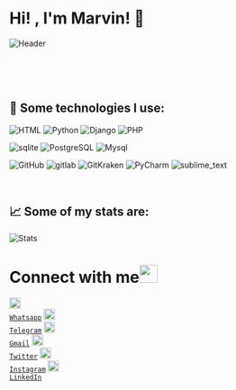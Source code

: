 # Hi! , I'm  Marvin! 👋
![Header](https://user-images.githubusercontent.com/22551090/147283056-e9a41979-af7e-4d89-ae2a-895a55f591da.jpg)


<br><br>
<br>

## 🎯 Some technologies I use:
![HTML](https://img.shields.io/badge/HTML5-E34F26?style=for-the-badge&logo=html5&logoColor=white)
![Python](https://img.shields.io/badge/Python-FFD43B?style=for-the-badge&logo=python&logoColor=darkgreen)
![Django](https://img.shields.io/badge/Django-092E20?style=for-the-badge&logo=django&logoColor=green)
![PHP](https://img.shields.io/badge/PHP-777BB4?style=for-the-badge&logo=php&logoColor=white)



![sqlite](https://img.shields.io/badge/SQLite-07405E?style=for-the-badge&logo=sqlite&logoColor=white)
![PostgreSQL](https://img.shields.io/badge/MySQL-00000F?style=for-the-badge&logo=mysql&logoColor=white)
![Mysql](https://img.shields.io/badge/PostgreSQL-316192?style=for-the-badge&logo=postgresql&logoColor=white)


![GitHub](https://img.shields.io/badge/GitHub-100000?style=for-the-badge&logo=github&logoColor=white)
![gitlab](https://img.shields.io/badge/GitLab-330F63?style=for-the-badge&logo=gitlab&logoColor=white)
![GitKraken](https://img.shields.io/badge/GitKraken-179287?style=for-the-badge&logo=GitKraken&logoColor=white)
![PyCharm](https://img.shields.io/badge/PyCharm-000000.svg?&style=for-the-badge&logo=PyCharm&logoColor=white)
![sublime_text](https://img.shields.io/badge/sublime_text-%23575757.svg?&style=for-the-badge&logo=sublime-text&logoColor=important)



<br>



## 📈 Some of my stats are: 
![Stats](https://github-readme-stats.vercel.app/api?username=marvinjoel&count_private=true&show_icons=true&theme=radical&include_all_commits=true)


# Connect with me<img src="https://user-images.githubusercontent.com/22551090/147277305-04b4ffac-883d-4eac-9953-8f275cce3381.gif" height="32px">






<code><a href="https://wa.me/+51993620749" target="_blank"><img height="20" src="https://upload.wikimedia.org/wikipedia/commons/thumb/6/6b/WhatsApp.svg/640px-WhatsApp.svg.png"> Whatsapp</a></code>
<code><a href="https://t.me/MarckJoe"  target="_blank"><img height="20" src="https://www.seekpng.com/png/full/945-9450674_web-telegram-icon-telegram-png.png"> Telegram</a></code>
<code><a href="mailto:marvinj.isd@gmail.com"  target="_blank"><img alt="Email" height="20" src="https://user-images.githubusercontent.com/22551090/147278034-a6ef1289-feb4-4f96-9d02-7aa7a7440d2f.png"> Gmail</a></code>
<code><a href="https://twitter.com/Marvin72691824"  target="_blank"><img height="20" src="https://user-images.githubusercontent.com/22551090/147278132-5f7b49a7-b646-48b0-8828-6e03c44fb3f6.png"> Twitter</a></code>
<code><a href="https://www.instagram.com/invites/contact/?i=t7x2fwxe54hm&utm_content=ekkiq85"  target="_blank"><img height="20" src="https://user-images.githubusercontent.com/22551090/147278306-1f3001a5-9b3c-49b9-897b-61ce5f162625.png"> Instagram</a></code>
<code><a href="https://www.linkedin.com/in/marvin-joel-achas-vilca-6b37481b8/"  target="_blank"><img height="20" src="https://user-images.githubusercontent.com/22551090/147283578-2209278f-64c4-40be-a6de-3fb80121ca26.png"> LinkedIn</a></code>
